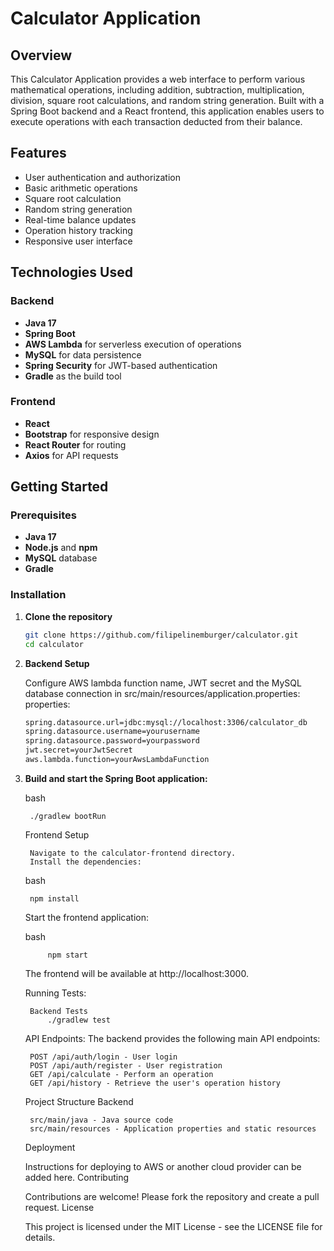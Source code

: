 # Calculator Application

## Overview
This Calculator Application provides a web interface to perform various mathematical operations, including addition, subtraction, multiplication, division, square root calculations, and random string generation. Built with a Spring Boot backend and a React frontend, this application enables users to execute operations with each transaction deducted from their balance.

## Features
- User authentication and authorization
- Basic arithmetic operations
- Square root calculation
- Random string generation
- Real-time balance updates
- Operation history tracking
- Responsive user interface

## Technologies Used
### Backend
- **Java 17**
- **Spring Boot**
- **AWS Lambda** for serverless execution of operations
- **MySQL** for data persistence
- **Spring Security** for JWT-based authentication
- **Gradle** as the build tool

### Frontend
- **React**
- **Bootstrap** for responsive design
- **React Router** for routing
- **Axios** for API requests

## Getting Started

### Prerequisites
- **Java 17**
- **Node.js** and **npm**
- **MySQL** database
- **Gradle**

### Installation

1. **Clone the repository**
   ```bash
   git clone https://github.com/filipelinemburger/calculator.git
   cd calculator

2. **Backend Setup**

    Configure AWS lambda function name, JWT secret and the MySQL database connection in src/main/resources/application.properties:
    properties:

    ```bash 
    spring.datasource.url=jdbc:mysql://localhost:3306/calculator_db
    spring.datasource.username=yourusername
    spring.datasource.password=yourpassword
    jwt.secret=yourJwtSecret
    aws.lambda.function=yourAwsLambdaFunction

3. **Build and start the Spring Boot application:**

    bash
    
        ./gradlew bootRun
    
    Frontend Setup
    
        Navigate to the calculator-frontend directory.
        Install the dependencies:
    
    bash

        npm install
    
    Start the frontend application:
    
    bash
    
            npm start
    
    The frontend will be available at http://localhost:3000.
    
    Running Tests:
    
        Backend Tests
            ./gradlew test

    API Endpoints: The backend provides the following main API endpoints:
    
        POST /api/auth/login - User login
        POST /api/auth/register - User registration
        GET /api/calculate - Perform an operation
        GET /api/history - Retrieve the user's operation history
    
    Project Structure
    Backend
    
        src/main/java - Java source code
        src/main/resources - Application properties and static resources
    
    Deployment
    
    Instructions for deploying to AWS or another cloud provider can be added here.
    Contributing
    
    Contributions are welcome! Please fork the repository and create a pull request.
    License
    
    This project is licensed under the MIT License - see the LICENSE file for details.
